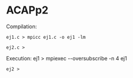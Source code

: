 # ACAPp2

Compilation:

	ej1.c > mpicc ej1.c -o ej1 -lm
	
	ej2.c > 

Execution:
	ej1 > mpiexec --oversubscribe -n 4 ej1
	
	ej2 > 
